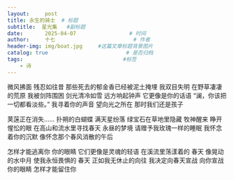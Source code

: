 ```yaml
---
layout:     post                       
title: 永生的骑士  # 标题
subtitle:  星光集   #副标题
date:       2025-04-07                 # 时间
author:     十七                         # 作者
header-img: img/boat.jpg     #这篇文章标题背景图片
catalog: true                         # 是否归档
tags:                                #标签
    - 诗
---
```

微风拂面 残忍如往昔
那些死去的郁金香已经被泥土掩埋
我双目失明
在野草凄凄的荒原
我被剑阵围困 剑光清冷如雪
远方响起钟声 它更像是你的话语
“澜，你该把一切都看淡些。”
我寻着你的声音 望向光之所在
那时我们还是孩子

荚蒾正在消失……
扑朔的白蝴蝶
满天星纷落
绿宝石在草地里隐藏
牧神醒来 睁开惺忪的眼
在高山和流水里寻找春天
永昼的梦境
请赠予我玫瑰一样的睡眠
我怀念着你的沉默
像怀念那个春风消散的午后

怎样才能逃离你
你的眼睛
它们更像是灵魂的轻语
在溪流里荡漾着的
春天
像晃动的水中月
使我永恒畏惧的
春天
正如我无休止的向往
我决定向春天宣战 向你宣战
你的眼睛
怎样才能留住你

